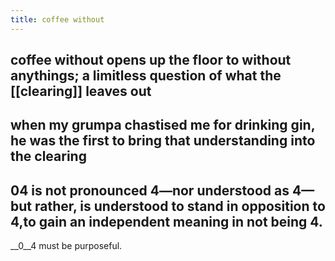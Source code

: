 ```yaml
---
title: coffee without
---
```


## coffee without opens up the floor to without anythings; a limitless question of what the [[clearing]] leaves out
## when my grumpa chastised me for drinking gin, he was the first to bring that understanding into the clearing
## 04 is not pronounced 4—nor understood as 4—but rather, is understood to stand in opposition to 4,to gain an independent meaning in not being 4.
__0__4 must be purposeful.
